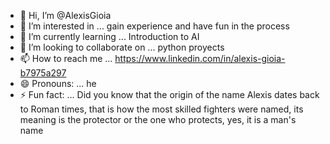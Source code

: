 - 👋 Hi, I’m @AlexisGioia
- 👀 I’m interested in ... gain experience and have fun in the process
- 🌱 I’m currently learning ... Introduction to AI
- 💞️ I’m looking to collaborate on ... python proyects
- 📫 How to reach me ... https://www.linkedin.com/in/alexis-gioia-b7975a297
- 😄 Pronouns: ... he
- ⚡ Fun fact: ... Did you know that the origin of the name Alexis dates back to Roman times, that is how the most skilled fighters were named, its meaning is the protector or the one who protects, yes, it is a man's name

<!---
AlexisGioia/AlexisGioia is a ✨ special ✨ repository because its `README.md` (this file) appears on your GitHub profile.
You can click the Preview link to take a look at your changes.
--->
